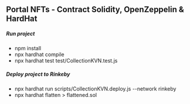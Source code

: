 ## Portal NFTs - Contract Solidity, OpenZeppelin & HardHat

##### Run project

- npm install
- npx hardhat compile
- npx hardhat test test/CollectionKVN.test.js

##### Deploy project to Rinkeby

- npx hardhat run scripts/CollectionKVN.deploy.js --network rinkeby
- npx hardhat flatten > flattened.sol
